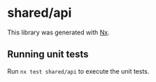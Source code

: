 # shared/api

This library was generated with [Nx](https://nx.dev).

## Running unit tests

Run `nx test shared/api` to execute the unit tests.

